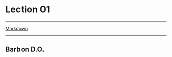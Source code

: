 # Lection 01
* * *
[Markdown](https://uk.wikipedia.org/wiki/Markdown#%D0%9F%D1%80%D0%B8%D0%BA%D0%BB%D0%B0%D0%B4%D0%B8_%D1%81%D0%B8%D0%BD%D1%82%D0%B0%D0%BA%D1%81%D0%B8%D1%81%D1%83)
* * *
## Barbon D.O.